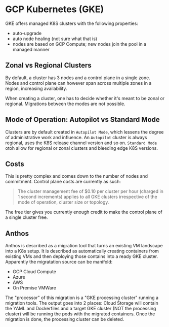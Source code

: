 # GCP Kubernetes (GKE)

GKE offers managed K8S clusters with the following properties:

* auto-upgrade
* auto node healing (not sure what that is)
* nodes are based on GCP Compute; new nodes join the pool in a managed manner

## Zonal vs Regional Clusters

By default, a cluster has 3 nodes and a control plane in a single zone. Nodes and control plane can however span across multiple zones in a region, increasing availability.

When creating a cluster, one has to decide whether it's meant to be zonal or regional. Migrations between the modes are not possible.

## Mode of Operation: Autopilot vs Standard Mode

Clusters are by default created in `Autopilot Mode`, which lessens the degree of administrative work and influence. An `Autopilot` cluster is always regional, uses the K8S release channel version and so on.
`Standard Mode` otoh allow for regional or zonal clusters and bleeding edge K8S versions.

## Costs

This is pretty complex and comes down to the number of nodes and commitment. Control plane costs are currently as such:

>The cluster management fee of $0.10 per cluster per hour (charged in 1 second increments) applies to all GKE clusters irrespective of the mode of operation, cluster size or topology.

The free tier gives you currently enough credit to make the control plane of a single cluster free.

## Anthos

Anthos is described as a migration tool that turns an existing VM landscape into a K8s setup. It is described as automatically creating containers from existing VMs and then deploying those contains into a ready GKE cluster.
Apparently the migratation source can be manifold: 
* GCP Cloud Compute
* Azure
* AWS
* On Premise VMWare

The "processor" of this migration is a "GKE processing cluster" running a migration tools. The output goes into 2 places: Cloud Storage will contain the YAML and Dockerfiles and a target GKE cluster (NOT the processing cluster) will be running the pods with the migrated containers.
Once the migration is done, the processing cluster can be deleted.
